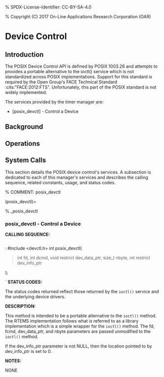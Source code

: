 % SPDX-License-Identifier: CC-BY-SA-4.0

% Copyright (C) 2017 On-Line Applications Research Corporation (OAR)

# Device Control

## Introduction

The POSIX Device Control API is defined by POSIX 1003.26 and attempts
to provides a portable alternative to the ioctl() service which is
not standardized across POSIX implementations. Support for this
standard is required by the Open Group's FACE Technical Standard
\:cits:"FACE:2012:FTS". Unfortunately, this part of the POSIX standard
is not widely implemented.

The services provided by the timer manager are:

- [posix_devctl] - Control a Device

## Background

## Operations

## System Calls

This section details the POSIX device control's services. A subsection
is dedicated to each of this manager's services and describes the calling
sequence, related constants, usage, and status codes.

% COMMENT: posix_devctl

(posix_devctl)=

% _posix_devctl

### posix_devctl - Control a Device

**CALLING SEQUENCE:**

```c

```

\: #include \<devctl.h>
int posix_devctl(

> int fd,
> int dcmd,
> void restrict dev_data_ptr,
> size_t nbyte,
> int restrict dev_info_ptr

);

\`
**STATUS CODES:**

The status codes returned reflect those returned by the `ioctl()` service
and the underlying device drivers.

**DESCRIPTION:**

This method is intended to be a portable alternative to the `ioctl()`
method. The RTEMS implementation follows what is referred to as a library
implementation which is a simple wrapper for the `ioctl()` method.
The fd, fcmd, dev_data_ptr, and nbyte parameters are passed unmodified
to the `ioctl()` method.

If the dev_info_ptr parameter is not NULL, then the location pointed
to by dev_info_ptr is set to 0.

**NOTES:**

NONE
